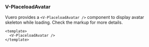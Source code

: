 ### V-PlaceloadAvatar

Vuero provides a `<V-PlaceloadAvatar />` component to display avatar skeleton
while loading. Check the markup for more details.

<!--code-->

```vue
<template>
  <V-PlaceloadAvatar />
</template>
```

<!--/code-->

<!--example-->

<V-PlaceloadAvatar />

<!--/example-->
